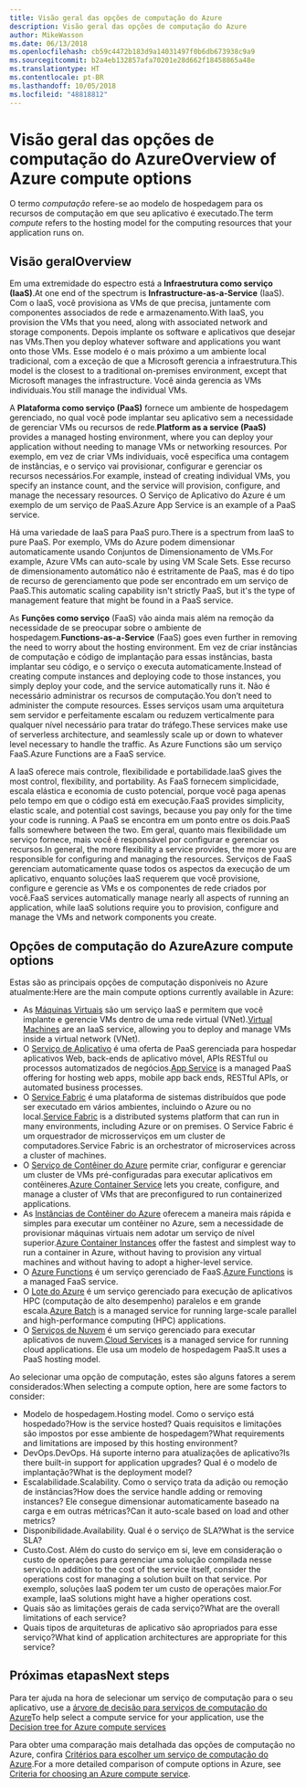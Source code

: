 ```yaml
---
title: Visão geral das opções de computação do Azure
description: Visão geral das opções de computação do Azure
author: MikeWasson
ms.date: 06/13/2018
ms.openlocfilehash: cb59c4472b183d9a14031497f0b6db673938c9a9
ms.sourcegitcommit: b2a4eb132857afa70201e28d662f18458865a48e
ms.translationtype: HT
ms.contentlocale: pt-BR
ms.lasthandoff: 10/05/2018
ms.locfileid: "48818812"
---
```

# <a name="overview-of-azure-compute-options"></a><span data-ttu-id="2d1ef-103">Visão geral das opções de computação do Azure</span><span class="sxs-lookup"><span data-stu-id="2d1ef-103">Overview of Azure compute options</span></span>

<span data-ttu-id="2d1ef-104">O termo *computação* refere-se ao modelo de hospedagem para os recursos de computação em que seu aplicativo é executado.</span><span class="sxs-lookup"><span data-stu-id="2d1ef-104">The term *compute* refers to the hosting model for the computing resources that your application runs on.</span></span> 

## <a name="overview"></a><span data-ttu-id="2d1ef-105">Visão geral</span><span class="sxs-lookup"><span data-stu-id="2d1ef-105">Overview</span></span>

<span data-ttu-id="2d1ef-106">Em uma extremidade do espectro está a **Infraestrutura como serviço (IaaS)**.</span><span class="sxs-lookup"><span data-stu-id="2d1ef-106">At one end of the spectrum is **Infrastructure-as-a-Service** (IaaS).</span></span> <span data-ttu-id="2d1ef-107">Com o IaaS, você provisiona as VMs de que precisa, juntamente com componentes associados de rede e armazenamento.</span><span class="sxs-lookup"><span data-stu-id="2d1ef-107">With IaaS, you provision the VMs that you need, along with associated network and storage components.</span></span> <span data-ttu-id="2d1ef-108">Depois implante os software e aplicativos que desejar nas VMs.</span><span class="sxs-lookup"><span data-stu-id="2d1ef-108">Then you deploy whatever software and applications you want onto those VMs.</span></span> <span data-ttu-id="2d1ef-109">Esse modelo é o mais próximo a um ambiente local tradicional, com a exceção de que a Microsoft gerencia a infraestrutura.</span><span class="sxs-lookup"><span data-stu-id="2d1ef-109">This model is the closest to a traditional on-premises environment, except that Microsoft manages the infrastructure.</span></span> <span data-ttu-id="2d1ef-110">Você ainda gerencia as VMs individuais.</span><span class="sxs-lookup"><span data-stu-id="2d1ef-110">You still manage the individual VMs.</span></span>  

<span data-ttu-id="2d1ef-111">A **Plataforma como serviço (PaaS)** fornece um ambiente de hospedagem gerenciado, no qual você pode implantar seu aplicativo sem a necessidade de gerenciar VMs ou recursos de rede.</span><span class="sxs-lookup"><span data-stu-id="2d1ef-111">**Platform as a service (PaaS)** provides a managed hosting environment, where you can deploy your application without needing to manage VMs or networking resources.</span></span> <span data-ttu-id="2d1ef-112">Por exemplo, em vez de criar VMs individuais, você especifica uma contagem de instâncias, e o serviço vai provisionar, configurar e gerenciar os recursos necessários.</span><span class="sxs-lookup"><span data-stu-id="2d1ef-112">For example, instead of creating individual VMs, you specify an instance count, and the service will provision, configure, and manage the necessary resources.</span></span> <span data-ttu-id="2d1ef-113">O Serviço de Aplicativo do Azure é um exemplo de um serviço de PaaS.</span><span class="sxs-lookup"><span data-stu-id="2d1ef-113">Azure App Service is an example of a PaaS service.</span></span>

<span data-ttu-id="2d1ef-114">Há uma variedade de IaaS para PaaS puro.</span><span class="sxs-lookup"><span data-stu-id="2d1ef-114">There is a spectrum from IaaS to pure PaaS.</span></span> <span data-ttu-id="2d1ef-115">Por exemplo, VMs do Azure podem dimensionar automaticamente usando Conjuntos de Dimensionamento de VMs.</span><span class="sxs-lookup"><span data-stu-id="2d1ef-115">For example, Azure VMs can auto-scale by using VM Scale Sets.</span></span> <span data-ttu-id="2d1ef-116">Esse recurso de dimensionamento automático não é estritamente de PaaS, mas é do tipo de recurso de gerenciamento que pode ser encontrado em um serviço de PaaS.</span><span class="sxs-lookup"><span data-stu-id="2d1ef-116">This automatic scaling capability isn't strictly PaaS, but it's the type of management feature that might be found in a PaaS service.</span></span>

<span data-ttu-id="2d1ef-117">As **Funções como serviço** (FaaS) vão ainda mais além na remoção da necessidade de se preocupar sobre o ambiente de hospedagem.</span><span class="sxs-lookup"><span data-stu-id="2d1ef-117">**Functions-as-a-Service** (FaaS) goes even further in removing the need to worry about the hosting environment.</span></span> <span data-ttu-id="2d1ef-118">Em vez de criar instâncias de computação e código de implantação para essas instâncias, basta implantar seu código, e o serviço o executa automaticamente.</span><span class="sxs-lookup"><span data-stu-id="2d1ef-118">Instead of creating compute instances and deploying code to those instances, you simply deploy your code, and the service automatically runs it.</span></span> <span data-ttu-id="2d1ef-119">Não é necessário administrar os recursos de computação.</span><span class="sxs-lookup"><span data-stu-id="2d1ef-119">You don’t need to administer the compute resources.</span></span> <span data-ttu-id="2d1ef-120">Esses serviços usam uma arquitetura sem servidor e perfeitamente escalam ou reduzem verticalmente para qualquer nível necessário para tratar do tráfego.</span><span class="sxs-lookup"><span data-stu-id="2d1ef-120">These services make use of serverless architecture, and seamlessly scale up or down to whatever level necessary to handle the traffic.</span></span> <span data-ttu-id="2d1ef-121">As Azure Functions são um serviço FaaS.</span><span class="sxs-lookup"><span data-stu-id="2d1ef-121">Azure Functions are a FaaS service.</span></span>

<span data-ttu-id="2d1ef-122">A IaaS oferece mais controle, flexibilidade e portabilidade.</span><span class="sxs-lookup"><span data-stu-id="2d1ef-122">IaaS gives the most control, flexibility, and portability.</span></span> <span data-ttu-id="2d1ef-123">As FaaS fornecem simplicidade, escala elástica e economia de custo potencial, porque você paga apenas pelo tempo em que o código está em execução.</span><span class="sxs-lookup"><span data-stu-id="2d1ef-123">FaaS provides simplicity, elastic scale, and potential cost savings, because you pay only for the time your code is running.</span></span> <span data-ttu-id="2d1ef-124">A PaaS se encontra em um ponto entre os dois.</span><span class="sxs-lookup"><span data-stu-id="2d1ef-124">PaaS falls somewhere between the two.</span></span> <span data-ttu-id="2d1ef-125">Em geral, quanto mais flexibilidade um serviço fornece, mais você é responsável por configurar e gerenciar os recursos.</span><span class="sxs-lookup"><span data-stu-id="2d1ef-125">In general, the more flexibility a service provides, the more you are responsible for configuring and managing the resources.</span></span> <span data-ttu-id="2d1ef-126">Serviços de FaaS gerenciam automaticamente quase todos os aspectos da execução de um aplicativo, enquanto soluções IaaS requerem que você provisione, configure e gerencie as VMs e os componentes de rede criados por você.</span><span class="sxs-lookup"><span data-stu-id="2d1ef-126">FaaS services automatically manage nearly all aspects of running an application, while IaaS solutions require you to provision, configure and manage the VMs and network components you create.</span></span>

## <a name="azure-compute-options"></a><span data-ttu-id="2d1ef-127">Opções de computação do Azure</span><span class="sxs-lookup"><span data-stu-id="2d1ef-127">Azure compute options</span></span>

<span data-ttu-id="2d1ef-128">Estas são as principais opções de computação disponíveis no Azure atualmente:</span><span class="sxs-lookup"><span data-stu-id="2d1ef-128">Here are the main compute options currently available in Azure:</span></span>

- <span data-ttu-id="2d1ef-129">As [Máquinas Virtuais](/azure/virtual-machines/) são um serviço IaaS e permitem que você implante e gerencie VMs dentro de uma rede virtual (VNet).</span><span class="sxs-lookup"><span data-stu-id="2d1ef-129">[Virtual Machines](/azure/virtual-machines/) are an IaaS service, allowing you to deploy and manage VMs inside a virtual network (VNet).</span></span>
- <span data-ttu-id="2d1ef-130">O [Serviço de Aplicativo](/azure/app-service/app-service-value-prop-what-is) é uma oferta de PaaS gerenciada para hospedar aplicativos Web, back-ends de aplicativo móvel, APIs RESTful ou processos automatizados de negócios.</span><span class="sxs-lookup"><span data-stu-id="2d1ef-130">[App Service](/azure/app-service/app-service-value-prop-what-is) is a managed PaaS offering for hosting web apps, mobile app back ends, RESTful APIs, or automated business processes.</span></span>
- <span data-ttu-id="2d1ef-131">O [Service Fabric](/azure/service-fabric/service-fabric-overview) é uma plataforma de sistemas distribuídos que pode ser executado em vários ambientes, incluindo o Azure ou no local.</span><span class="sxs-lookup"><span data-stu-id="2d1ef-131">[Service Fabric](/azure/service-fabric/service-fabric-overview) is a distributed systems platform that can run in many environments, including Azure or on premises.</span></span> <span data-ttu-id="2d1ef-132">O Service Fabric é um orquestrador de microsserviços em um cluster de computadores.</span><span class="sxs-lookup"><span data-stu-id="2d1ef-132">Service Fabric is an orchestrator of microservices across a cluster of machines.</span></span> 
- <span data-ttu-id="2d1ef-133">O [Serviço de Contêiner do Azure](/azure/container-service/container-service-intro) permite criar, configurar e gerenciar um cluster de VMs pré-configuradas para executar aplicativos em contêineres.</span><span class="sxs-lookup"><span data-stu-id="2d1ef-133">[Azure Container Service](/azure/container-service/container-service-intro) lets you create, configure, and manage a cluster of VMs that are preconfigured to run containerized applications.</span></span>
- <span data-ttu-id="2d1ef-134">As [Instâncias de Contêiner do Azure](/azure/container-instances/container-instances-overview) oferecem a maneira mais rápida e simples para executar um contêiner no Azure, sem a necessidade de provisionar máquinas virtuais nem adotar um serviço de nível superior.</span><span class="sxs-lookup"><span data-stu-id="2d1ef-134">[Azure Container Instances](/azure/container-instances/container-instances-overview) offer the fastest and simplest way to run a container in Azure, without having to provision any virtual machines and without having to adopt a higher-level service.</span></span>
- <span data-ttu-id="2d1ef-135">O [Azure Functions](/azure/azure-functions/functions-overview) é um serviço gerenciado de FaaS.</span><span class="sxs-lookup"><span data-stu-id="2d1ef-135">[Azure Functions](/azure/azure-functions/functions-overview) is a managed FaaS service.</span></span>
- <span data-ttu-id="2d1ef-136">O [Lote do Azure](/azure/batch/batch-technical-overview) é um serviço gerenciado para execução de aplicativos HPC (computação de alto desempenho) paralelos e em grande escala.</span><span class="sxs-lookup"><span data-stu-id="2d1ef-136">[Azure Batch](/azure/batch/batch-technical-overview) is a managed service for running large-scale parallel and high-performance computing (HPC) applications.</span></span>
- <span data-ttu-id="2d1ef-137">O [Serviços de Nuvem](/azure/cloud-services/cloud-services-choose-me) é um serviço gerenciado para executar aplicativos de nuvem.</span><span class="sxs-lookup"><span data-stu-id="2d1ef-137">[Cloud Services](/azure/cloud-services/cloud-services-choose-me) is a managed service for running cloud applications.</span></span> <span data-ttu-id="2d1ef-138">Ele usa um modelo de hospedagem PaaS.</span><span class="sxs-lookup"><span data-stu-id="2d1ef-138">It uses a PaaS hosting model.</span></span> 

<span data-ttu-id="2d1ef-139">Ao selecionar uma opção de computação, estes são alguns fatores a serem considerados:</span><span class="sxs-lookup"><span data-stu-id="2d1ef-139">When selecting a compute option, here are some factors to consider:</span></span>

- <span data-ttu-id="2d1ef-140">Modelo de hospedagem.</span><span class="sxs-lookup"><span data-stu-id="2d1ef-140">Hosting model.</span></span> <span data-ttu-id="2d1ef-141">Como o serviço está hospedado?</span><span class="sxs-lookup"><span data-stu-id="2d1ef-141">How is the service hosted?</span></span> <span data-ttu-id="2d1ef-142">Quais requisitos e limitações são impostos por esse ambiente de hospedagem?</span><span class="sxs-lookup"><span data-stu-id="2d1ef-142">What requirements and limitations are imposed by this hosting environment?</span></span> 
- <span data-ttu-id="2d1ef-143">DevOps.</span><span class="sxs-lookup"><span data-stu-id="2d1ef-143">DevOps.</span></span> <span data-ttu-id="2d1ef-144">Há suporte interno para atualizações de aplicativo?</span><span class="sxs-lookup"><span data-stu-id="2d1ef-144">Is there built-in support for application upgrades?</span></span> <span data-ttu-id="2d1ef-145">Qual é o modelo de implantação?</span><span class="sxs-lookup"><span data-stu-id="2d1ef-145">What is the deployment model?</span></span>
- <span data-ttu-id="2d1ef-146">Escalabilidade.</span><span class="sxs-lookup"><span data-stu-id="2d1ef-146">Scalability.</span></span> <span data-ttu-id="2d1ef-147">Como o serviço trata da adição ou remoção de instâncias?</span><span class="sxs-lookup"><span data-stu-id="2d1ef-147">How does the service handle adding or removing instances?</span></span> <span data-ttu-id="2d1ef-148">Ele consegue dimensionar automaticamente baseado na carga e em outras métricas?</span><span class="sxs-lookup"><span data-stu-id="2d1ef-148">Can it auto-scale based on load and other metrics?</span></span> 
- <span data-ttu-id="2d1ef-149">Disponibilidade.</span><span class="sxs-lookup"><span data-stu-id="2d1ef-149">Availability.</span></span> <span data-ttu-id="2d1ef-150">Qual é o serviço de SLA?</span><span class="sxs-lookup"><span data-stu-id="2d1ef-150">What is the service SLA?</span></span> 
- <span data-ttu-id="2d1ef-151">Custo.</span><span class="sxs-lookup"><span data-stu-id="2d1ef-151">Cost.</span></span> <span data-ttu-id="2d1ef-152">Além do custo do serviço em si, leve em consideração o custo de operações para gerenciar uma solução compilada nesse serviço.</span><span class="sxs-lookup"><span data-stu-id="2d1ef-152">In addition to the cost of the service itself, consider the operations cost for managing a solution built on that service.</span></span> <span data-ttu-id="2d1ef-153">Por exemplo, soluções IaaS podem ter um custo de operações maior.</span><span class="sxs-lookup"><span data-stu-id="2d1ef-153">For example, IaaS solutions might have a higher operations cost.</span></span>
- <span data-ttu-id="2d1ef-154">Quais são as limitações gerais de cada serviço?</span><span class="sxs-lookup"><span data-stu-id="2d1ef-154">What are the overall limitations of each service?</span></span> 
- <span data-ttu-id="2d1ef-155">Quais tipos de arquiteturas de aplicativo são apropriados para esse serviço?</span><span class="sxs-lookup"><span data-stu-id="2d1ef-155">What kind of application architectures are appropriate for this service?</span></span> 

## <a name="next-steps"></a><span data-ttu-id="2d1ef-156">Próximas etapas</span><span class="sxs-lookup"><span data-stu-id="2d1ef-156">Next steps</span></span>

<span data-ttu-id="2d1ef-157">Para ter ajuda na hora de selecionar um serviço de computação para o seu aplicativo, use a [árvore de decisão para serviços de computação do Azure](./compute-decision-tree.md)</span><span class="sxs-lookup"><span data-stu-id="2d1ef-157">To help select a compute service for your application, use the [Decision tree for Azure compute services](./compute-decision-tree.md)</span></span>

<span data-ttu-id="2d1ef-158">Para obter uma comparação mais detalhada das opções de computação no Azure, confira [Critérios para escolher um serviço de computação do Azure](./compute-comparison.md).</span><span class="sxs-lookup"><span data-stu-id="2d1ef-158">For a more detailed comparison of compute options in Azure, see [Criteria for choosing an Azure compute service](./compute-comparison.md).</span></span>
